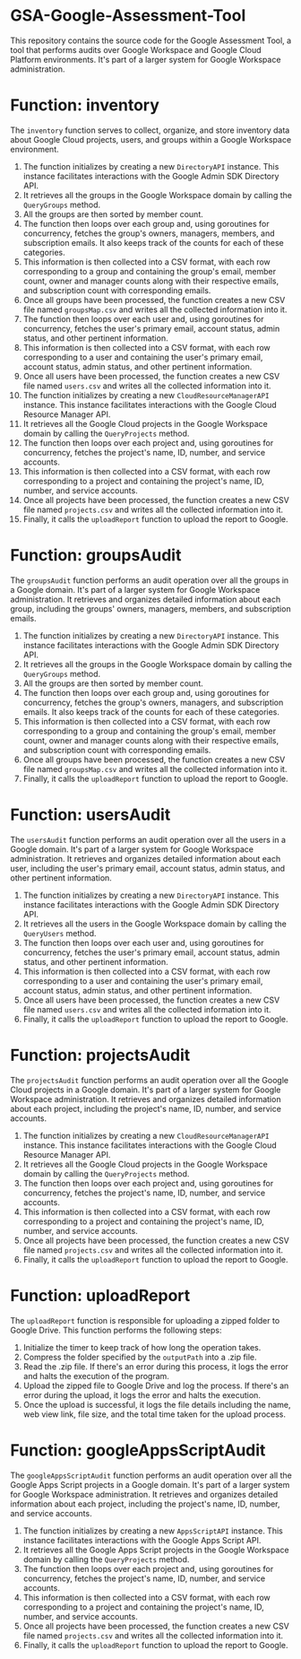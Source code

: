 # GSA-Google-Assessment-Tool
This repository contains the source code for the Google Assessment Tool, a tool that performs audits over Google Workspace and Google Cloud Platform environments. It's part of a larger system for Google Workspace administration.

# Function: inventory
The `inventory` function serves to collect, organize, and store inventory data about Google Cloud projects, users, and groups within a Google Workspace environment.
1. The function initializes by creating a new `DirectoryAPI` instance. This instance facilitates interactions with the Google Admin SDK Directory API.
2. It retrieves all the groups in the Google Workspace domain by calling the `QueryGroups` method.
3. All the groups are then sorted by member count.
4. The function then loops over each group and, using goroutines for concurrency, fetches the group's owners, managers, members, and subscription emails. It also keeps track of the counts for each of these categories.
5. This information is then collected into a CSV format, with each row corresponding to a group and containing the group's email, member count, owner and manager counts along with their respective emails, and subscription count with corresponding emails.
6. Once all groups have been processed, the function creates a new CSV file named `groupsMap.csv` and writes all the collected information into it.
7. The function then loops over each user and, using goroutines for concurrency, fetches the user's primary email, account status, admin status, and other pertinent information.
8. This information is then collected into a CSV format, with each row corresponding to a user and containing the user's primary email, account status, admin status, and other pertinent information.
9. Once all users have been processed, the function creates a new CSV file named `users.csv` and writes all the collected information into it.
10. The function initializes by creating a new `CloudResourceManagerAPI` instance. This instance facilitates interactions with the Google Cloud Resource Manager API.
11. It retrieves all the Google Cloud projects in the Google Workspace domain by calling the `QueryProjects` method.
12. The function then loops over each project and, using goroutines for concurrency, fetches the project's name, ID, number, and service accounts.
13. This information is then collected into a CSV format, with each row corresponding to a project and containing the project's name, ID, number, and service accounts.
14. Once all projects have been processed, the function creates a new CSV file named `projects.csv` and writes all the collected information into it.
15. Finally, it calls the `uploadReport` function to upload the report to Google.

# Function: groupsAudit
The `groupsAudit` function performs an audit operation over all the groups in a Google domain. It's part of a larger system for Google Workspace administration. It retrieves and organizes detailed information about each group, including the groups' owners, managers, members, and subscription emails.
1. The function initializes by creating a new `DirectoryAPI` instance. This instance facilitates interactions with the Google Admin SDK Directory API.
2. It retrieves all the groups in the Google Workspace domain by calling the `QueryGroups` method.
3. All the groups are then sorted by member count.
4. The function then loops over each group and, using goroutines for concurrency, fetches the group's owners, managers, and subscription emails. It also keeps track of the counts for each of these categories.
5. This information is then collected into a CSV format, with each row corresponding to a group and containing the group's email, member count, owner and manager counts along with their respective emails, and subscription count with corresponding emails.
6. Once all groups have been processed, the function creates a new CSV file named `groupsMap.csv` and writes all the collected information into it.
7. Finally, it calls the `uploadReport` function to upload the report to Google.

# Function: usersAudit
The `usersAudit` function performs an audit operation over all the users in a Google domain. It's part of a larger system for Google Workspace administration. It retrieves and organizes detailed information about each user, including the user's primary email, account status, admin status, and other pertinent information.
1. The function initializes by creating a new `DirectoryAPI` instance. This instance facilitates interactions with the Google Admin SDK Directory API.
2. It retrieves all the users in the Google Workspace domain by calling the `QueryUsers` method.
3. The function then loops over each user and, using goroutines for concurrency, fetches the user's primary email, account status, admin status, and other pertinent information.
4. This information is then collected into a CSV format, with each row corresponding to a user and containing the user's primary email, account status, admin status, and other pertinent information.
5. Once all users have been processed, the function creates a new CSV file named `users.csv` and writes all the collected information into it.
6. Finally, it calls the `uploadReport` function to upload the report to Google.


# Function: projectsAudit
The `projectsAudit` function performs an audit operation over all the Google Cloud projects in a Google domain. It's part of a larger system for Google Workspace administration. It retrieves and organizes detailed information about each project, including the project's name, ID, number, and service accounts.
1. The function initializes by creating a new `CloudResourceManagerAPI` instance. This instance facilitates interactions with the Google Cloud Resource Manager API.
2. It retrieves all the Google Cloud projects in the Google Workspace domain by calling the `QueryProjects` method.
3. The function then loops over each project and, using goroutines for concurrency, fetches the project's name, ID, number, and service accounts.
4. This information is then collected into a CSV format, with each row corresponding to a project and containing the project's name, ID, number, and service accounts.
5. Once all projects have been processed, the function creates a new CSV file named `projects.csv` and writes all the collected information into it.
6. Finally, it calls the `uploadReport` function to upload the report to Google.

# Function: uploadReport
The `uploadReport` function is responsible for uploading a zipped folder to Google Drive. This function performs the following steps:
1. Initialize the timer to keep track of how long the operation takes.
2. Compress the folder specified by the `outputPath` into a .zip file.
3. Read the .zip file. If there's an error during this process, it logs the error and halts the execution of the program.
4. Upload the zipped file to Google Drive and log the process. If there's an error during the upload, it logs the error and halts the execution.
5. Once the upload is successful, it logs the file details including the name, web view link, file size, and the total time taken for the upload process.

# Function: googleAppsScriptAudit
The `googleAppsScriptAudit` function performs an audit operation over all the Google Apps Script projects in a Google domain. It's part of a larger system for Google Workspace administration. It retrieves and organizes detailed information about each project, including the project's name, ID, number, and service accounts.
1. The function initializes by creating a new `AppsScriptAPI` instance. This instance facilitates interactions with the Google Apps Script API.
2. It retrieves all the Google Apps Script projects in the Google Workspace domain by calling the `QueryProjects` method.
3. The function then loops over each project and, using goroutines for concurrency, fetches the project's name, ID, number, and service accounts.
4. This information is then collected into a CSV format, with each row corresponding to a project and containing the project's name, ID, number, and service accounts.
5. Once all projects have been processed, the function creates a new CSV file named `projects.csv` and writes all the collected information into it.
6. Finally, it calls the `uploadReport` function to upload the report to Google.